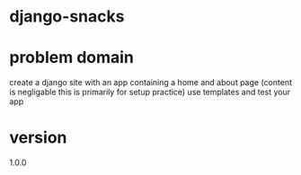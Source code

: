# django-snacks

# problem domain

create a django site with an app containing a home and about page (content is negligable this is primarily for setup practice) use templates and test your app

# version

1.0.0

